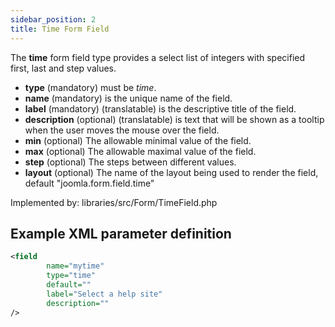 ```yaml
---
sidebar_position: 2
title: Time Form Field
---
```



The **time** form field type provides a select list of integers with specified first, last and step values.

- **type** (mandatory) must be *time*.
- **name** (mandatory) is the unique name of the field.
- **label** (mandatory) (translatable) is the descriptive title of the field.
- **description** (optional) (translatable) is text that will be shown as a tooltip when the user moves the mouse over the field.
- **min**  (optional) The allowable minimal value of the field.
- **max**  (optional) The allowable maximal value of the field.
- **step**  (optional) The steps between different values.
- **layout**  (optional) The name of the layout being used to render the field, default "joomla.form.field.time"


Implemented by: libraries/src/Form/TimeField.php

## Example XML parameter definition

```xml
<field
        name="mytime" 
        type="time" 
        default="" 
        label="Select a help site" 
        description=""
/>
```
